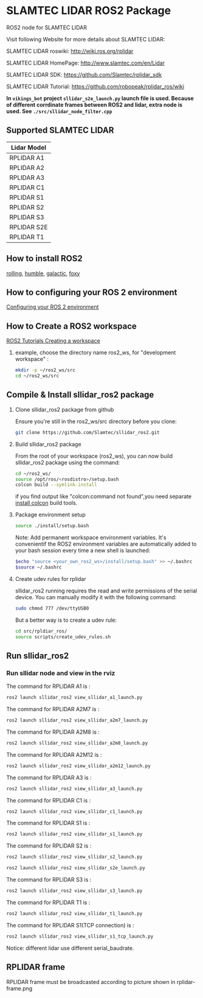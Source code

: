 # SLAMTEC LIDAR ROS2 Package

ROS2 node for SLAMTEC LIDAR

Visit following Website for more details about SLAMTEC LIDAR:

SLAMTEC LIDAR roswiki: <http://wiki.ros.org/rplidar>

SLAMTEC LIDAR HomePage: <http://www.slamtec.com/en/Lidar>

SLAMTEC LIDAR SDK: <https://github.com/Slamtec/rplidar_sdk>

SLAMTEC LIDAR Tutorial: <https://github.com/robopeak/rplidar_ros/wiki>

**In `vikings_bot` project ```sllidar_s2e_launch.py``` launch file is used. Because of different corrdinate frames between ROS2 and lidar, extra node is used. See `./src/sllidar_node_filter.cpp`**

## Supported SLAMTEC LIDAR

| Lidar Model |
| ---------------------- |
|RPLIDAR A1              |
|RPLIDAR A2              |
|RPLIDAR A3              |
|RPLIDAR C1              |
|RPLIDAR S1              |
|RPLIDAR S2              |
|RPLIDAR S3              |
|RPLIDAR S2E             |
|RPLIDAR T1              |

## How to install ROS2

[rolling](https://docs.ros.org/en/rolling/Installation.html),
[humble](https://docs.ros.org/en/humble/Installation.html),
[galactic](https://docs.ros.org/en/galactic/Installation.html),
[foxy](https://docs.ros.org/en/foxy/Installation.html)

## How to configuring your ROS 2 environment

[Configuring your ROS 2 environment](https://docs.ros.org/en/foxy/Tutorials/Configuring-ROS2-Environment.html)

## How to Create a ROS2 workspace

[ROS2 Tutorials Creating a workspace](https://docs.ros.org/en/foxy/Tutorials/Workspace/Creating-A-Workspace.html)

1. example, choose the directory name ros2_ws, for "development workspace" :

   ```bash
   mkdir -p ~/ros2_ws/src
   cd ~/ros2_ws/src
   ```

## Compile & Install sllidar_ros2 package

1. Clone sllidar_ros2 package from github

   Ensure you're still in the ros2_ws/src directory before you clone:

   ```bash
   git clone https://github.com/Slamtec/sllidar_ros2.git
   ``` 

2. Build sllidar_ros2 package

   From the root of your workspace (ros2_ws), you can now build sllidar_ros2 package using the command:

   ```bash
   cd ~/ros2_ws/
   source /opt/ros/<rosdistro>/setup.bash
   colcon build --symlink-install
   ```

   if you find output like "colcon:command not found",you need separate [install colcon](https://docs.ros.org/en/foxy/Tutorials/Colcon-Tutorial.html#install-colcon) build tools.

3. Package environment setup

    ```bash
    source ./install/setup.bash
    ```

    Note: Add permanent workspace environment variables.
    It's convenientif the ROS2 environment variables are automatically added to your bash session every time a new shell is launched:

    ```bash
    $echo "source <your_own_ros2_ws>/install/setup.bash" >> ~/.bashrc
    $source ~/.bashrc
    ```

4. Create udev rules for rplidar

   sllidar_ros2 running requires the read and write permissions of the serial device.
   You can manually modify it with the following command:

   ```bash
   sudo chmod 777 /dev/ttyUSB0
   ```

   But a better way is to create a udev rule:

   ```bash
   cd src/rpldiar_ros/
   source scripts/create_udev_rules.sh
   ```

## Run sllidar_ros2

### Run sllidar node and view in the rviz

The command for RPLIDAR A1 is :

```bash
ros2 launch sllidar_ros2 view_sllidar_a1_launch.py
```

The command for RPLIDAR A2M7 is :

```bash
ros2 launch sllidar_ros2 view_sllidar_a2m7_launch.py
```

The command for RPLIDAR A2M8 is :

```bash
ros2 launch sllidar_ros2 view_sllidar_a2m8_launch.py
```

The command for RPLIDAR A2M12 is :

```bash
ros2 launch sllidar_ros2 view_sllidar_a2m12_launch.py
```

The command for RPLIDAR A3 is :

```bash
ros2 launch sllidar_ros2 view_sllidar_a3_launch.py
```

The command for RPLIDAR C1 is :

```bash
ros2 launch sllidar_ros2 view_sllidar_c1_launch.py
```

The command for RPLIDAR S1 is :

```bash
ros2 launch sllidar_ros2 view_sllidar_s1_launch.py
```

The command for RPLIDAR S2 is :

```bash
ros2 launch sllidar_ros2 view_sllidar_s2_launch.py
```

```bash
ros2 launch sllidar_ros2 view_sllidar_s2e_launch.py
```

The command for RPLIDAR S3 is :

```bash
ros2 launch sllidar_ros2 view_sllidar_s3_launch.py
```


The command for RPLIDAR T1 is :

```bash
ros2 launch sllidar_ros2 view_sllidar_t1_launch.py
```

The command for RPLIDAR S1(TCP connection) is :

```bash
ros2 launch sllidar_ros2 view_sllidar_s1_tcp_launch.py
```

Notice: different lidar use different serial_baudrate.

## RPLIDAR frame

RPLIDAR frame must be broadcasted according to picture shown in rplidar-frame.png
